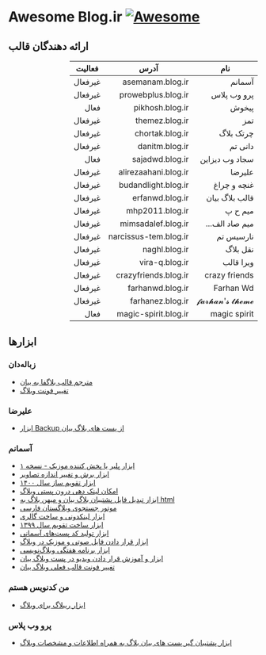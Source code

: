 # Awesome ‌Blog.ir [![Awesome](https://awesome.re/badge.svg)](https://awesome.re)

## ارائه دهندگان قالب

<div dir="rtl">
  
| نام            | آدرس                  | فعالیت  |
|-----------------|-----------------------|---------|
| آسمانم          | asemanam.blog.ir      | غیرفعال |
| پرو وب پلاس    | prowebplus.blog.ir    | غیرفعال |
| پیخوش          | pikhosh.blog.ir       | فعال    |
| تمز             | themez.blog.ir        | غیرفعال |
| چرتک بلاگ        | chortak.blog.ir       | غیرفعال |
| دانی تم         | danitm.blog.ir        | غیرفعال |
| سجاد وب دیزاین | sajadwd.blog.ir       | فعال    |
| علیرضا          | alirezaahani.blog.ir  | غیرفعال |
| غنچه و چراغ     | budandlight.blog.ir   | غیرفعال |
| قالب بلاگ بیان  | erfanwd.blog.ir       | غیرفعال |
| میم ح پ        | mhp2011.blog.ir       | غیرفعال |
| میم صاد الف... | mimsadalef.blog.ir    | غیرفعال |
| نارسیس تم       | narcissus-tem.blog.ir | غیرفعال |
| نقل ‌بلاگ         | naghl.blog.ir         | غیرفعال |
| ویرا قالب      | vira-q.blog.ir        | غیرفعال |
| crazy friends   | crazyfriends.blog.ir  | غیرفعال |
| Farhan Wd       | farhanwd.blog.ir      | غیرفعال |
| 𝓯𝓪𝓻𝓱𝓪𝓷'𝓼 𝓽𝓱𝓮𝓶𝓮    | farhanez.blog.ir      | غیرفعال |
| magic spirit     | magic-spirit.blog.ir | فعال    |
</div>


## ابزارها

### زباله‌دان
- [مترجم قالب بلاگفا به بیان](http://trash.blog.ir/post/مترجم-قالب-بلاگفا-به-بیان)
- [تغییر فونت وبلاگ](https://cfont.netlify.app/)


### علیرضا
- [ابزار Backup از پست های بلاگ بیان](https://web.archive.org/web/https://alirezaahani.blog.ir/post/45/Backup)


### آسمانم
- [ابزار پلیر یا پخش کننده موزیک - نسخه ۱](https://asemanam.blog.ir/1402/04/19/asemany-music-player)
- [ابزار برش و تغییر اندازه تصاویر](https://asemanam.blog.ir/1402/03/23/crop-resize-rotate-picture-image-free-tool)
- [ابزار تقویم ساز سال ۱۴۰۰](https://asemanam.blog.ir/1400/01/03/%D8%A7%D8%A8%D8%B2%D8%A7%D8%B1-%D8%AA%D9%82%D9%88%DB%8C%D9%85-%D8%B3%D8%A7%D8%B2-%D8%B3%D8%A7%D9%84-1400)
- [امکان لینک دهی درون پستی وبلاگ](https://asemanam.blog.ir/1399/12/13/in-post-page-weblog-link-specific-header-id)
- [ابزار تبدیل فایل پشتیبان بلاگ بیان و میهن بلاگ به html](https://asemanam.blog.ir/1399/11/18/bayan-blog-mihanblog-backup-file-converter-single-html-file)
- [موتور جستجوی وبلاگستان فارسی](https://asemanam.blog.ir/1399/10/25/farsi-blogs-search-engine)
- [ابزار لینکدونی و ساخت گالری](https://asemanam.blog.ir/1399/10/17/blogging-link-list-linkdooni-gallery-tool)
- [ابزار ساخت تقویم سال ۱۳۹۹](https://asemanam.blog.ir/1399/10/03/calendar-generator-1399)
- [ابزار تولید کد پست‌های آسمانی](https://asemanam.blog.ir/1399/08/29/asemany-post-generator)
- [ابزار قرار دادن فایل صوتی و موزیک در وبلاگ](https://asemanam.blog.ir/1399/08/22/audio-tag-generator-html-weblog-tool)
- [ابزار برنامه هفتگی وبلاگ‌نویسی](https://asemanam.blog.ir/1399/07/28/blogging-scheduler-tool)
- [ابزار و آموزش قرار دادن ویدیو در پست وبلاگ بیان](https://asemanam.blog.ir/1399/06/26/video-tag-generator-bayan-blog-instruction)
- [تغییر فونت قالب فعلی وبلاگ بیان](https://asemanam.blog.ir/1399/06/23/change-current-weblog-font)


### من کدنویس هستم
- [ابزار ریبلاگ برای وبلاگ](https://iamcoder.blog.ir/post/reblog-tools-for-blog)


### پرو وب پلاس
- [ابزار پشتیبان گیر پست های بیان بلاگ به همراه اطلاعات و مشخصات وبلاگ](https://prowebplus.blog.ir/post/bayan-blog-post-archives-to-file-converter-with-blog-information)
